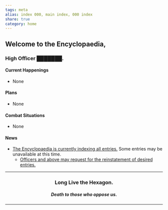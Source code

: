 ```yaml
---
tags: meta
alias: index 000, main index, 000 index
share: true
category: home
---
```


<H2>Welcome to the Encyclopaedia,</H2><h3>High Officer ███████.</h3>

#### Current Happenings
- None

#### Plans
- None

#### Combat Situations
- None

#### News
- <u>The Encyclopaedia is currently indexing all entries.</u> Some entries may be unavailable at this time.
	- <u>Officers and above may request for the reinstatement of desired entries.</u>

---

<center><H3>Long Live the Hexagon.</H3><H5>Death to those who oppose us.</H5></center>

---
